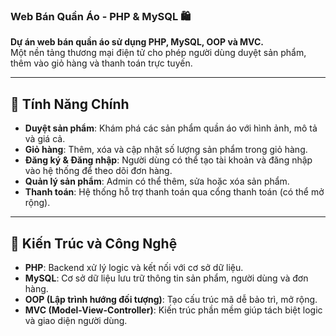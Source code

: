 ### Web Bán Quần Áo - PHP & MySQL 🛍️

**Dự án web bán quần áo sử dụng PHP, MySQL, OOP và MVC.**  
Một nền tảng thương mại điện tử cho phép người dùng duyệt sản phẩm, thêm vào giỏ hàng và thanh toán trực tuyến.

---

## 🚀 Tính Năng Chính

- **Duyệt sản phẩm**: Khám phá các sản phẩm quần áo với hình ảnh, mô tả và giá cả.
- **Giỏ hàng**: Thêm, xóa và cập nhật số lượng sản phẩm trong giỏ hàng.
- **Đăng ký & Đăng nhập**: Người dùng có thể tạo tài khoản và đăng nhập vào hệ thống để theo dõi đơn hàng.
- **Quản lý sản phẩm**: Admin có thể thêm, sửa hoặc xóa sản phẩm.
- **Thanh toán**: Hệ thống hỗ trợ thanh toán qua cổng thanh toán (có thể mở rộng).

---

## 🔧 Kiến Trúc và Công Nghệ

- **PHP**: Backend xử lý logic và kết nối với cơ sở dữ liệu.
- **MySQL**: Cơ sở dữ liệu lưu trữ thông tin sản phẩm, người dùng và đơn hàng.
- **OOP (Lập trình hướng đối tượng)**: Tạo cấu trúc mã dễ bảo trì, mở rộng.
- **MVC (Model-View-Controller)**: Kiến trúc phần mềm giúp tách biệt logic và giao diện người dùng.
